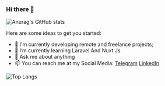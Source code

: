 ### Hi there 👋


![Anurag's GitHub stats](https://github-readme-stats.vercel.app/api?username=mrzf833&show_icons=true&count_private=true)


Here are some ideas to get you started:

- 🔭 I'm currently developing remote and freelance projects;
- 🌱 I’m currently learning Laravel And Nuxt Js
- 💬 Ask me about anything
- 📫 You can reach me at my Social Media: <a href="https://t.me/MRzfi">Telegram</a> <a href="https://www.linkedin.com/in/zulfa-iniko-falaq/">LinkedIn</a>

![Top Langs](https://github-readme-stats.vercel.app/api/top-langs/?username=mrzf833&layout=compact)
